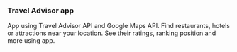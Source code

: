 ### Travel Advisor app

App using Travel Advisor API and Google Maps API.
Find restaurants, hotels or attractions near your location. See their ratings, ranking position and more using app.

